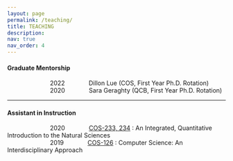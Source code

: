 ```yaml
---
layout: page
permalink: /teaching/
title: TEACHING
description:
nav: true
nav_order: 4
---
```


#### **Graduate Mentorship**

&nbsp;&nbsp;&nbsp;&nbsp;&nbsp;&nbsp;&nbsp;&nbsp;&nbsp;&nbsp;&nbsp;&nbsp;&nbsp;&nbsp;&nbsp;&nbsp;&nbsp;&nbsp;&nbsp;&nbsp;&nbsp;&nbsp;&nbsp;&nbsp;
2022
&nbsp;&nbsp;&nbsp;&nbsp;&nbsp;&nbsp;&nbsp;&nbsp;&nbsp;&nbsp;&nbsp;&nbsp;
Dillon Lue (COS, First Year Ph.D. Rotation)<br>
&nbsp;&nbsp;&nbsp;&nbsp;&nbsp;&nbsp;&nbsp;&nbsp;&nbsp;&nbsp;&nbsp;&nbsp;&nbsp;&nbsp;&nbsp;&nbsp;&nbsp;&nbsp;&nbsp;&nbsp;&nbsp;&nbsp;&nbsp;&nbsp;
2020
&nbsp;&nbsp;&nbsp;&nbsp;&nbsp;&nbsp;&nbsp;&nbsp;&nbsp;&nbsp;&nbsp;&nbsp;
Sara Geraghty (QCB, First Year Ph.D. Rotation)<br>


----

#### **Assistant in Instruction**
<p>&nbsp;&nbsp;&nbsp;&nbsp;&nbsp;&nbsp;&nbsp;&nbsp;&nbsp;&nbsp;&nbsp;&nbsp;&nbsp;&nbsp;&nbsp;&nbsp;&nbsp;&nbsp;&nbsp;&nbsp;&nbsp;&nbsp;&nbsp;&nbsp;
2020
&nbsp;&nbsp;&nbsp;&nbsp;&nbsp;&nbsp;&nbsp;&nbsp;&nbsp;&nbsp;&nbsp;&nbsp;
<a href='https://lsi.princeton.edu/integratedscience/education/freshman-year-course-description'>COS-233, 234</a>
: An Integrated, Quantitative Introduction to the Natural Sciences<br>
&nbsp;&nbsp;&nbsp;&nbsp;&nbsp;&nbsp;&nbsp;&nbsp;&nbsp;&nbsp;&nbsp;&nbsp;&nbsp;&nbsp;&nbsp;&nbsp;&nbsp;&nbsp;&nbsp;&nbsp;&nbsp;&nbsp;&nbsp;&nbsp;
2019
&nbsp;&nbsp;&nbsp;&nbsp;&nbsp;&nbsp;&nbsp;&nbsp;&nbsp;&nbsp;&nbsp;&nbsp;
<a href='https://www.cs.princeton.edu/courses/archive/fall19/cos126/syllabus.html'>COS-126</a>
: Computer Science: An Interdisciplinary Approach</p>
